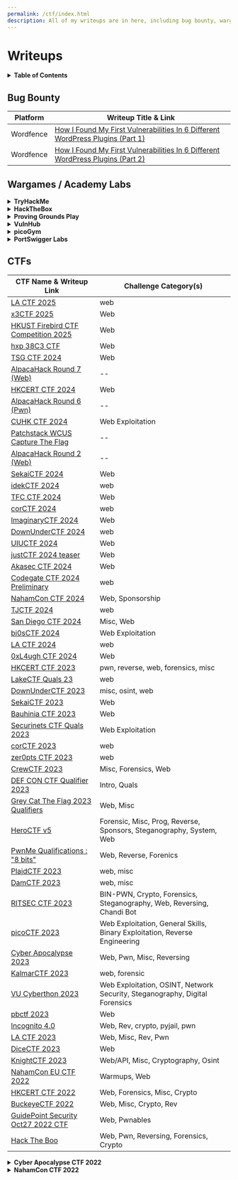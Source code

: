 ```yaml
---
permalink: /ctf/index.html
description: All of my writeups are in here, including bug bounty, wargame, academy lab, and CTF writeups!
---
```


# Writeups

<details id="toc"><summary markdown="span"><strong>Table of Contents</strong></summary>

1. **[Bug Bounty](#bug-bounty)**
2. **[Wargames / Academy Labs](#wargames--academy-labs)**
    1. **[TryHackMe](#tryhackme)**
    2. **[HackTheBox](#hackthebox)**
    3. **[Proving Grounds Play](#proving-grounds-play)**
    4. **[picoGym](#picogym)**
    5. **[PortSwigger Labs](#portswigger-labs)**
        1. **[SQL injection](#portswigger-labs-sql-injection)**
        2. **[Authentication](#portswigger-labs-authentication)**
        3. **[Directory Traversal](#portswigger-labs-directory-traversal)**
        4. **[OS Command Injection](#portswigger-labs-os-command-injection)**
        5. **[Business Logic Vulnerabilities](#portswigger-labs-business-logic-vulnerabilities)**
        6. **[Information Disclosure](#portswigger-labs-information-disclosure)**
        7. **[Access Control](#portswigger-labs-access-control)**
        8. **[File Upload Vulnerabilities](#portswigger-labs-file-upload-vulnerabilities)**
        9. **[Server-Side Request Forgery (SSRF)](#portswigger-labs-server-side-request-forgery-ssrf)**
        10. **[XXE Injection](#portswigger-labs-xxe-injection)**
        11. **[Cross-Site Scripting (XSS)](#portswigger-labs-cross-site-scripting-xss)**
        12. **[Cross-Site Request Forgery (CSRF)](#portswigger-labs-cross-site-request-forgery-csrf)**
        13. **[Cross-Origin Resource Sharing (CORS)](#portswigger-labs-cross-origin-resource-sharing-cors)**
        14. **[Clickjacking](#portswigger-labs-clickjacking)**
        15. **[DOM-Based Vulnerabilities](#portswigger-labs-dom-based-vulnerabilities)**
        16. **[WebSockets](#portswigger-labs-websockets)**
        17. **[Insecure Deserialization](#portswigger-labs-insecure-deserialization)**
        18. **[Server-Side Template Injection](#portswigger-labs-server-side-template-injection)**
        19. **[Web Cache Poisoning](#portswigger-labs-web-cache-poisoning)**
        20. **[HTTP Host Header Attacks](#portswigger-labs-http-host-header-attacks)**
        21. **[HTTP Request Smuggling](#portswigger-labs-http-request-smuggling)**
        22. **[OAuth Authentication](#portswigger-labs-oauth-authentication)**
        23. **[JWT](#portswigger-labs-jwt)**
        24. **[Prototype Pollution](#portswigger-labs-prototype-pollution)**
        25. **[Essential Skills](#portswigger-labs-essential-skills)**
        26. **[Testing GraphQL APIs](#portswigger-labs-testing-graphql-apis)**
        27. **[Race Conditions](#portswigger-labs-race-conditions)**
        28. **[NoSQL Injection](#portswigger-labs-nosql-injection)**
        29. **[Web LLM Attacks](#portswigger-labs-web-llm-attacks)**
        30. **[Web Cache Deception](#portswigger-labs-web-cache-deception)**
3. **[CTFs](#ctfs)**

</details>

## Bug Bounty

| Platform   | Writeup Title & Link |
|------------|--------------|
| Wordfence  | [How I Found My First Vulnerabilities In 6 Different WordPress Plugins (Part 1)](https://siunam321.github.io/ctf/Bug-Bounty/Wordfence/how-i-found-my-first-vulnerabilities-in-6-different-wordpress-plugins-part-1/) |
| Wordfence  | [How I Found My First Vulnerabilities In 6 Different WordPress Plugins (Part 2)](https://siunam321.github.io/ctf/Bug-Bounty/Wordfence/how-i-found-my-first-vulnerabilities-in-6-different-wordpress-plugins-part-2/) |

## Wargames / Academy Labs

<details id="tryhackme"><summary markdown="span"><strong>TryHackMe</strong></summary>

| Room Title & Writeup Link |
|--------------|
| [Lookback](https://siunam321.github.io/ctf/tryhackme/Lookback/) |
| [Capture!](https://siunam321.github.io/ctf/tryhackme/Capture/) |
| [Opacity](https://siunam321.github.io/ctf/tryhackme/Opacity/) |
| [Bugged](https://siunam321.github.io/ctf/tryhackme/Bugged/) |
| [Generic University](https://siunam321.github.io/ctf/tryhackme/Generic-University/) |
| [Uranium CTF](https://siunam321.github.io/ctf/tryhackme/Uranium-CTF/) |
| [MD2PDF](https://siunam321.github.io/ctf/tryhackme/MD2PDF/) |
| [JVM Reverse Engineering](https://siunam321.github.io/ctf/tryhackme/JVM-Reverse-Engineering/) |
| [Eavesdropper](https://siunam321.github.io/ctf/tryhackme/Eavesdropper/) |
| [Different-CTF](https://siunam321.github.io/ctf/tryhackme/Different-CTF/) |
| [MalBuster](https://siunam321.github.io/ctf/tryhackme/MalBuster/) |
| [M4tr1x: Exit Denied](https://siunam321.github.io/ctf/tryhackme/M4tr1x-Exit-Denied/) |
| [GameBuzz](https://siunam321.github.io/ctf/tryhackme/GameBuzz/) |
| [VulnNet: dotjar](https://siunam321.github.io/ctf/tryhackme/VulnNet-dotjar/) |
| [TakeOver](https://siunam321.github.io/ctf/tryhackme/TakeOver/) |
| [Cold VVars](https://siunam321.github.io/ctf/tryhackme/Cold-VVars/) |
| [Hamlet](https://siunam321.github.io/ctf/tryhackme/Hamlet/) |
| [StuxCTF](https://siunam321.github.io/ctf/tryhackme/StuxCTF/) |
| [SigHunt](https://siunam321.github.io/ctf/tryhackme/SigHunt/) |
| [Unbaked Pie](https://siunam321.github.io/ctf/tryhackme/Unbaked-Pie/) |
| [Red Stone One Carat](https://siunam321.github.io/ctf/tryhackme/Red-Stone-One-Carat/) |
| [Metamorphosis](https://siunam321.github.io/ctf/tryhackme/Metamorphosis/) |
| [pyLon](https://siunam321.github.io/ctf/tryhackme/pyLon/) |
| [The Blob Blog](https://siunam321.github.io/ctf/tryhackme/The-Blob-Blog/) |
| [New Hire Old Artifacts](https://siunam321.github.io/ctf/tryhackme/New-Hire-Old-Artifacts/) |
| [WWBuddy](https://siunam321.github.io/ctf/tryhackme/WWBuddy/) |
| [Unstable Twin](https://siunam321.github.io/ctf/tryhackme/Unstable-Twin/) |
| [Super-Spam](https://siunam321.github.io/ctf/tryhackme/Super-Spam/) |
| [broker](https://siunam321.github.io/ctf/tryhackme/broker/) |
| [En-pass](https://siunam321.github.io/ctf/tryhackme/En-pass/) |
| [Undiscovered](https://siunam321.github.io/ctf/tryhackme/Undiscovered/) |
| [SafeZone](https://siunam321.github.io/ctf/tryhackme/SafeZone/) |
| [Bank CTF](https://siunam321.github.io/ctf/tryhackme/Bank-CTF/) |
| [VulnNet: dotpy](https://siunam321.github.io/ctf/tryhackme/VulnNet-dotpy/) |
| [Revenge](https://siunam321.github.io/ctf/tryhackme/Revenge/) |
| [Madeye's Castle](https://siunam321.github.io/ctf/tryhackme/Madeyes-Castle/) |
| [Warzone 2](https://siunam321.github.io/ctf/tryhackme/Warzone2/) |
| [toc2](https://siunam321.github.io/ctf/tryhackme/toc2/) |
| [harder](https://siunam321.github.io/ctf/tryhackme/harder/) |
| [Neighbour](https://siunam321.github.io/ctf/tryhackme/Neighbour/) |
| [PrintNightmare, thrice!](https://siunam321.github.io/ctf/tryhackme/PrintNightmare-thrice/) |
| [PS Eclipse](https://siunam321.github.io/ctf/tryhackme/PS-Eclipse/) |
| [Templates](https://siunam321.github.io/ctf/tryhackme/Templates/) |
| [Epoch](https://siunam321.github.io/ctf/tryhackme/Epoch/) |
| [WarZone1](https://siunam321.github.io/ctf/tryhackme/WarZone1/) |
| [Bookstore](https://siunam321.github.io/ctf/tryhackme/Bookstore/) |
| [Binary Heaven](https://siunam321.github.io/ctf/tryhackme/Binary-Heaven/) |
| [Daily Bugle](https://siunam321.github.io/ctf/tryhackme/Daily-Bugle/) |
| [Surfer](https://siunam321.github.io/ctf/tryhackme/Surfer/) |
| [Gatekeeper](https://siunam321.github.io/ctf/tryhackme/Gatekeeper/) |
| [The Great Escape](https://siunam321.github.io/ctf/tryhackme/The-Great-Escape/) |
| [Attacking ICS Plant #2](https://siunam321.github.io/ctf/tryhackme/Attacking-ICS-Plant-2/) |
| [Ghizer](https://siunam321.github.io/ctf/tryhackme/Ghizer/) |
| [Git and Crumpets](https://siunam321.github.io/ctf/tryhackme/Git-and-Crumpets/) |
| [ContainMe](https://siunam321.github.io/ctf/tryhackme/ContainMe/) |
| [One Piece](https://siunam321.github.io/ctf/tryhackme/One-Piece/) |
| [Corridor](https://siunam321.github.io/ctf/tryhackme/Corridor/) |
| [Takedown](https://siunam321.github.io/ctf/tryhackme/Takedown/) |
| [SQHell](https://siunam321.github.io/ctf/tryhackme/SQHell/) |
| [Lumberjack Turtle](https://siunam321.github.io/ctf/tryhackme/Lumberjack-Turtle/) |
| [That's The Ticket](https://siunam321.github.io/ctf/tryhackme/Thats-The-Ticket/) |
| [The Impossible Challenge](https://siunam321.github.io/ctf/tryhackme/The-Impossible-Challenge/) |
| [Lunizz CTF](https://siunam321.github.io/ctf/tryhackme/Lunizz-CTF/) |
| [Wekor](https://siunam321.github.io/ctf/tryhackme/Wekor/) |
| [The Server From Hell](https://siunam321.github.io/ctf/tryhackme/The-Server-From-Hell/) |
| [NahamStore](https://siunam321.github.io/ctf/tryhackme/NahamStore/) |
| [biteme](https://siunam321.github.io/ctf/tryhackme/biteme/) |
| [Intermediate Nmap](https://siunam321.github.io/ctf/tryhackme/Intermediate-Nmap/) |
| [Musical Stego](https://siunam321.github.io/ctf/tryhackme/Musical-Stego/) |
| [Break It](https://siunam321.github.io/ctf/tryhackme/Break-It/) |
| [NerdHead](https://siunam321.github.io/ctf/tryhackme/NerdHead/) |
| [Dear QA](https://siunam321.github.io/ctf/tryhackme/Dear-QA/) |
| [VulnNet: Endgame](https://siunam321.github.io/ctf/tryhackme/VulnNet-Endgame/) |
| [Sweettooth Inc.](https://siunam321.github.io/ctf/tryhackme/Sweettooth-Inc/) |
| [Mnemonic](https://siunam321.github.io/ctf/tryhackme/Mnemonic/) |
| [Minotaur's Labyrinth](https://siunam321.github.io/ctf/tryhackme/Minotaur's-Labyrinth/) |
| [Recovery](https://siunam321.github.io/ctf/tryhackme/Recovery/) |
| [Develpy](https://siunam321.github.io/ctf/tryhackme/Develpy/) |
| [PalsForLife](https://siunam321.github.io/ctf/tryhackme/PalsForLife/) |
| [Willow](https://siunam321.github.io/ctf/tryhackme/Willow/) |
| [Road](https://siunam321.github.io/ctf/tryhackme/Road/) |
| [The Marketplace](https://siunam321.github.io/ctf/tryhackme/The-Marketplace/) |
| [Internal](https://siunam321.github.io/ctf/tryhackme/Internal/) |
| [Relevant](https://siunam321.github.io/ctf/tryhackme/Relevant/) |
| [CMesS](https://siunam321.github.io/ctf/tryhackme/CMesS/) |
| [Gallery](https://siunam321.github.io/ctf/tryhackme/Gallery/) |
| [Jeff](https://siunam321.github.io/ctf/tryhackme/Jeff/) |
| [Olympus](https://siunam321.github.io/ctf/tryhackme/Olympus/) |
| [VulnNet](https://siunam321.github.io/ctf/tryhackme/VulnNet/) |
| [VulnNet:Roasted](https://siunam321.github.io/ctf/tryhackme/VulnNet:Roasted/) |

</details>

<details id="hackthebox"><summary markdown="span"><strong>HackTheBox</strong></summary>

| Box Title & Writeup Link |
|--------------|
| [Meta](https://siunam321.github.io/ctf/hackthebox/Meta/) |
| [Acute](https://siunam321.github.io/ctf/hackthebox/Acute/) |
| [Bounty](https://siunam321.github.io/ctf/hackthebox/Bounty/) |
| [Talkative](https://siunam321.github.io/ctf/hackthebox/Talkative/) |
| [Timelapse](https://siunam321.github.io/ctf/hackthebox/Timelapse/) |
| [Worker](https://siunam321.github.io/ctf/hackthebox/Worker/) |
| [Bastion](https://siunam321.github.io/ctf/hackthebox/Bastion/) |
| [Beep](https://siunam321.github.io/ctf/hackthebox/Beep/) |
| [Arctic](https://siunam321.github.io/ctf/hackthebox/Arctic/) |
| [Granny](https://siunam321.github.io/ctf/hackthebox/Granny/) |
| [Jarvis](https://siunam321.github.io/ctf/hackthebox/Jarvis/) |
| [Bastard](https://siunam321.github.io/ctf/hackthebox/Bastard/) |
| [Optimum](https://siunam321.github.io/ctf/hackthebox/Optimum/) |
| [Search](https://siunam321.github.io/ctf/hackthebox/Search/) |
| [Pandora](https://siunam321.github.io/ctf/hackthebox/Pandora/) |
| [Backdoor](https://siunam321.github.io/ctf/hackthebox/Backdoor/) |
| [Brainfuck](https://siunam321.github.io/ctf/hackthebox/Brainfuck/) |
| [Shocker](https://siunam321.github.io/ctf/hackthebox/Shocker/) |
| [Access](https://siunam321.github.io/ctf/hackthebox/Access/) |
| [Jeeves](https://siunam321.github.io/ctf/hackthebox/Jeeves/) |
| [SecNotes](https://siunam321.github.io/ctf/hackthebox/SecNotes/) |
| [Chatterbox](https://siunam321.github.io/ctf/hackthebox/Chatterbox/) |
| [Devel](https://siunam321.github.io/ctf/hackthebox/Devel/) |
| [Shoppy](https://siunam321.github.io/ctf/hackthebox/Shoppy/) |
| [Support](https://siunam321.github.io/ctf/hackthebox/Support/) |
| [OpenSource](https://siunam321.github.io/ctf/hackthebox/OpenSource/) |
| [RedPanda](https://siunam321.github.io/ctf/hackthebox/RedPanda/) |

</details>

<details id="proving-grounds-play"><summary markdown="span"><strong>Proving Grounds Play</strong></summary>

| Lab Title & Writeup Link |
|--------------|
| [DC-9](https://siunam321.github.io/ctf/pgplay/DC-9/) |
| [ICMP](https://siunam321.github.io/ctf/pgplay/ICMP/) |
| [My-CMSMS](https://siunam321.github.io/ctf/pgplay/My-CMSMS/) |
| [GlasgowSmile](https://siunam321.github.io/ctf/pgplay/GlasgowSmile/) |
| [Deception](https://siunam321.github.io/ctf/pgplay/Deception/) |
| [Tre](https://siunam321.github.io/ctf/pgplay/Tre/) |
| [Assertion101](https://siunam321.github.io/ctf/pgplay/Assertion101/) |
| [BTRSys2.1](https://siunam321.github.io/ctf/pgplay/BTRSys2.1/) |
| [SunsetMidnight](https://siunam321.github.io/ctf/pgplay/SunsetMidnight/) |
| [SoSimple](https://siunam321.github.io/ctf/pgplay/SoSimple/) |
| [FunBox](https://siunam321.github.io/ctf/pgplay/FunBox/) |
| [Election1](https://siunam321.github.io/ctf/pgplay/Election1/) |
| [NoName](https://siunam321.github.io/ctf/pgplay/NoName/) |
| [BBSCute](https://siunam321.github.io/ctf/pgplay/BBSCute/) |
| [Ha-natraj](https://siunam321.github.io/ctf/pgplay/Ha-natraj/) |
| [HAWordy](https://siunam321.github.io/ctf/pgplay/HAWordy/) |
| [Loly](https://siunam321.github.io/ctf/pgplay/Loly/) |
| [Pwned1](https://siunam321.github.io/ctf/pgplay/Pwned1/) |
| [Vegeta1](https://siunam321.github.io/ctf/pgplay/Vegeta1/) |

</details>

<details id="vulnhub"><summary markdown="span"><strong>VulnHub</strong></summary>

| Machine Title & Writeup Link |
|--------------|
| [digitalworld.local: VENGEANCE](https://siunam321.github.io/ctf/vulnhub/digitalworld.local:VENGEANCE/) |
| [Healthcare: 1](https://siunam321.github.io/ctf/vulnhub/Healthcare:1/) |
| [DevGuru: 1](https://siunam321.github.io/ctf/vulnhub/DevGuru:1/) |
| [Hacker kid: 1.0.1](https://siunam321.github.io/ctf/vulnhub/Hacker-kid:1.0.1/) |
| [digitalworld.local: FALL](https://siunam321.github.io/ctf/vulnhub/digitalworld.local:FALL/) |
| [Pentester Lab: Axis2 Web service and Tomcat Manager](https://siunam321.github.io/ctf/vulnhub/Pentester-Lab:Axis2-Web-service-and-Tomcat-Manager/) |

</details>

<details id="picogym"><summary markdown="span"><strong>picoGym</strong></summary>

| Challenge Category | Challenge Title & Writeup Link |
|----------|--------------|
| Web Exploitation | [logon](https://siunam321.github.io/ctf/picoGym/Web-Exploitation/logon/) |
| | [where are the robots](https://siunam321.github.io/ctf/picoGym/Web-Exploitation/where-are-the-robots/) |
| | [Scavenger Hunt](https://siunam321.github.io/ctf/picoGym/Web-Exploitation/Scavenger-Hunt/) |
| | [Insp3ct0r](https://siunam321.github.io/ctf/picoGym/Web-Exploitation/Insp3ct0r/) |
| | [Cookies](https://siunam321.github.io/ctf/picoGym/Web-Exploitation/Cookies/) |
| | [GET aHEAD](https://siunam321.github.io/ctf/picoGym/Web-Exploitation/GET-aHEAD/) |

</details>

<details id="portswigger-labs"><summary markdown="span"><strong>PortSwigger Labs</strong></summary>

<section id="portswigger-lab-table">

| Lab Topic | Lab Title & Writeup Link |
|----------|--------------|
| SQL injection | [SQL injection vulnerability in WHERE clause allowing retrieval of hidden data](https://siunam321.github.io/ctf/portswigger-labs/SQL-Injection/sqli-1/) |
| | [SQL injection vulnerability allowing login bypass](https://siunam321.github.io/ctf/portswigger-labs/SQL-Injection/sqli-2/) |
| | [SQL injection UNION attack, determining the number of columns returned by the query](https://siunam321.github.io/ctf/portswigger-labs/SQL-Injection/sqli-3/) |
| | [SQL injection UNION attack, finding a column containing text](https://siunam321.github.io/ctf/portswigger-labs/SQL-Injection/sqli-4/) |
| | [SQL injection UNION attack, retrieving data from other tables](https://siunam321.github.io/ctf/portswigger-labs/SQL-Injection/sqli-5/) |
| | [SQL injection UNION attack, retrieving multiple values in a single column](https://siunam321.github.io/ctf/portswigger-labs/SQL-Injection/sqli-6/) |
| | [SQL injection attack, querying the database type and version on Oracle](https://siunam321.github.io/ctf/portswigger-labs/SQL-Injection/sqli-7/) |
| | [SQL injection attack, querying the database type and version on MySQL and Microsoft](https://siunam321.github.io/ctf/portswigger-labs/SQL-Injection/sqli-8/) |
| | [SQL injection attack, listing the database contents on non-Oracle databases](https://siunam321.github.io/ctf/portswigger-labs/SQL-Injection/sqli-9/) |
| | [SQL injection attack, listing the database contents on Oracle](https://siunam321.github.io/ctf/portswigger-labs/SQL-Injection/sqli-10/) |
| | [Blind SQL injection with conditional responses](https://siunam321.github.io/ctf/portswigger-labs/SQL-Injection/sqli-11/) |
| | [Blind SQL injection with conditional errors](https://siunam321.github.io/ctf/portswigger-labs/SQL-Injection/sqli-12/) |
| | [Visible error-based SQL injection](https://siunam321.github.io/ctf/portswigger-labs/SQL-Injection/sqli-13/) |
| | [Blind SQL injection with time delays](https://siunam321.github.io/ctf/portswigger-labs/SQL-Injection/sqli-14/) |
| | [Blind SQL injection with time delays and information retrieval](https://siunam321.github.io/ctf/portswigger-labs/SQL-Injection/sqli-15/) |
| | [Blind SQL injection with out-of-band interaction](https://siunam321.github.io/ctf/portswigger-labs/SQL-Injection/sqli-16/) |
| | [Blind SQL injection with out-of-band data exfiltration](https://siunam321.github.io/ctf/portswigger-labs/SQL-Injection/sqli-17/) |
| | [SQL injection with filter bypass via XML encoding](https://siunam321.github.io/ctf/portswigger-labs/SQL-Injection/sqli-18/) |
| Authentication | [Username enumeration via different responses](https://siunam321.github.io/ctf/portswigger-labs/Authentication/auth-1/) |
| | [2FA simple bypass](https://siunam321.github.io/ctf/portswigger-labs/Authentication/auth-2/) |
| | [Password reset broken logic](https://siunam321.github.io/ctf/portswigger-labs/Authentication/auth-3/) |
| | [Username enumeration via subtly different responses](https://siunam321.github.io/ctf/portswigger-labs/Authentication/auth-4/) |
| | [Username enumeration via response timing](https://siunam321.github.io/ctf/portswigger-labs/Authentication/auth-5/) |
| | [Broken brute-force protection, IP block](https://siunam321.github.io/ctf/portswigger-labs/Authentication/auth-6/) |
| | [Username enumeration via account lock](https://siunam321.github.io/ctf/portswigger-labs/Authentication/auth-7/) |
| | [2FA broken logic](https://siunam321.github.io/ctf/portswigger-labs/Authentication/auth-8/) |
| | [Brute-forcing a stay-logged-in cookie](https://siunam321.github.io/ctf/portswigger-labs/Authentication/auth-9/) |
| | [Offline password cracking](https://siunam321.github.io/ctf/portswigger-labs/Authentication/auth-10/) |
| | [Password reset poisoning via middleware](https://siunam321.github.io/ctf/portswigger-labs/Authentication/auth-11/) |
| | [Password brute-force via password change](https://siunam321.github.io/ctf/portswigger-labs/Authentication/auth-12/) |
| | [Broken brute-force protection, multiple credentials per request](https://siunam321.github.io/ctf/portswigger-labs/Authentication/auth-13/) |
| | [2FA bypass using a brute-force attack](https://siunam321.github.io/ctf/portswigger-labs/Authentication/auth-14/) |
| Directory Traversal | [File path traversal, simple case](https://siunam321.github.io/ctf/portswigger-labs/Directory-Traversal/dt-1/) |
| | [File path traversal, traversal sequences blocked with absolute path bypass](https://siunam321.github.io/ctf/portswigger-labs/Directory-Traversal/dt-2/) |
| | [File path traversal, traversal sequences stripped non-recursively](https://siunam321.github.io/ctf/portswigger-labs/Directory-Traversal/dt-3/) |
| | [File path traversal, traversal sequences stripped with superfluous URL-decode](https://siunam321.github.io/ctf/portswigger-labs/Directory-Traversal/dt-4/) |
| | [File path traversal, validation of start of path](https://siunam321.github.io/ctf/portswigger-labs/Directory-Traversal/dt-5/) |
| | [File path traversal, validation of file extension with null byte bypass](https://siunam321.github.io/ctf/portswigger-labs/Directory-Traversal/dt-6/) |
| OS Command Injection | [OS command injection, simple case](https://siunam321.github.io/ctf/portswigger-labs/OS-Command-Injection/osci-1/) |
| | [Blind OS command injection with time delays](https://siunam321.github.io/ctf/portswigger-labs/OS-Command-Injection/osci-2/) |
| | [Blind OS command injection with output redirection](https://siunam321.github.io/ctf/portswigger-labs/OS-Command-Injection/osci-3/) |
| | [Blind OS command injection with out-of-band interaction](https://siunam321.github.io/ctf/portswigger-labs/OS-Command-Injection/osci-4/) |
| | [Blind OS command injection with out-of-band data exfiltration](https://siunam321.github.io/ctf/portswigger-labs/OS-Command-Injection/osci-5/) |
| Business Logic Vulnerabilities | [Excessive trust in client-side controls](https://siunam321.github.io/ctf/portswigger-labs/Business-Logic-Vulnerabilities/blv-1/) |
| | [High-level logic vulnerability](https://siunam321.github.io/ctf/portswigger-labs/Business-Logic-Vulnerabilities/blv-2/) |
| | [Inconsistent security controls](https://siunam321.github.io/ctf/portswigger-labs/Business-Logic-Vulnerabilities/blv-3/) |
| | [Flawed enforcement of business rules](https://siunam321.github.io/ctf/portswigger-labs/Business-Logic-Vulnerabilities/blv-4/) |
| | [Low-level logic flaw](https://siunam321.github.io/ctf/portswigger-labs/Business-Logic-Vulnerabilities/blv-5/) |
| | [Inconsistent handling of exceptional input](https://siunam321.github.io/ctf/portswigger-labs/Business-Logic-Vulnerabilities/blv-6/) |
| | [Weak isolation on dual-use endpoint](https://siunam321.github.io/ctf/portswigger-labs/Business-Logic-Vulnerabilities/blv-7/) |
| | [Insufficient workflow validation](https://siunam321.github.io/ctf/portswigger-labs/Business-Logic-Vulnerabilities/blv-8/) |
| | [Authentication bypass via flawed state machine](https://siunam321.github.io/ctf/portswigger-labs/Business-Logic-Vulnerabilities/blv-9/) |
| | [Infinite money logic flaw](https://siunam321.github.io/ctf/portswigger-labs/Business-Logic-Vulnerabilities/blv-10/) |
| | [Authentication bypass via encryption oracle](https://siunam321.github.io/ctf/portswigger-labs/Business-Logic-Vulnerabilities/blv-11/) |
| | [Bypassing access controls using email address parsing discrepancies](https://siunam321.github.io/ctf/portswigger-labs/Business-Logic-Vulnerabilities/blv-12/) |
| Information Disclosure | [Information disclosure in error messages](https://siunam321.github.io/ctf/portswigger-labs/Information-Disclosure/id-1/) |
| | [Information disclosure on debug page](https://siunam321.github.io/ctf/portswigger-labs/Information-Disclosure/id-2/) |
| | [Source code disclosure via backup files](https://siunam321.github.io/ctf/portswigger-labs/Information-Disclosure/id-3/) |
| | [Authentication bypass via information disclosure](https://siunam321.github.io/ctf/portswigger-labs/Information-Disclosure/id-4/) |
| | [Information disclosure in version control history](https://siunam321.github.io/ctf/portswigger-labs/Information-Disclosure/id-5/) |
| Access Control | [Unprotected admin functionality](https://siunam321.github.io/ctf/portswigger-labs/Access-Control/ac-1/) |
| | [Unprotected admin functionality with unpredictable URL](https://siunam321.github.io/ctf/portswigger-labs/Access-Control/ac-2/) |
| | [User role controlled by request parameter](https://siunam321.github.io/ctf/portswigger-labs/Access-Control/ac-3/) |
| | [User role can be modified in user profile](https://siunam321.github.io/ctf/portswigger-labs/Access-Control/ac-4/) |
| | [User ID controlled by request parameter](https://siunam321.github.io/ctf/portswigger-labs/Access-Control/ac-5/) |
| | [User ID controlled by request parameter, with unpredictable user IDs](https://siunam321.github.io/ctf/portswigger-labs/Access-Control/ac-6/) |
| | [User ID controlled by request parameter with data leakage in redirect](https://siunam321.github.io/ctf/portswigger-labs/Access-Control/ac-7/) |
| | [User ID controlled by request parameter with password disclosure](https://siunam321.github.io/ctf/portswigger-labs/Access-Control/ac-8/) |
| | [Insecure direct object references](https://siunam321.github.io/ctf/portswigger-labs/Access-Control/ac-9/) |
| | [URL-based access control can be circumvented](https://siunam321.github.io/ctf/portswigger-labs/Access-Control/ac-10/) |
| | [Method-based access control can be circumvented](https://siunam321.github.io/ctf/portswigger-labs/Access-Control/ac-11/) |
| | [Multi-step process with no access control on one step](https://siunam321.github.io/ctf/portswigger-labs/Access-Control/ac-12/) |
| | [Referer-based access control](https://siunam321.github.io/ctf/portswigger-labs/Access-Control/ac-13/) |
| File Upload Vulnerabilities | [Remote code execution via web shell upload](https://siunam321.github.io/ctf/portswigger-labs/File-Upload-Vulnerabilities/fuv-1/) |
| | [Web shell upload via Content-Type restriction bypass](https://siunam321.github.io/ctf/portswigger-labs/File-Upload-Vulnerabilities/fuv-2/) |
| | [Web shell upload via path traversal](https://siunam321.github.io/ctf/portswigger-labs/File-Upload-Vulnerabilities/fuv-3/) |
| | [Web shell upload via extension blacklist bypass](https://siunam321.github.io/ctf/portswigger-labs/File-Upload-Vulnerabilities/fuv-4/) |
| | [Web shell upload via obfuscated file extension](https://siunam321.github.io/ctf/portswigger-labs/File-Upload-Vulnerabilities/fuv-5/) |
| | [Remote code execution via polyglot web shell upload](https://siunam321.github.io/ctf/portswigger-labs/File-Upload-Vulnerabilities/fuv-6/) |
| | [Web shell upload via race condition](https://siunam321.github.io/ctf/portswigger-labs/File-Upload-Vulnerabilities/fuv-7/) |
| Server-Side Request Forgery (SSRF) | [Basic SSRF against the local server](https://siunam321.github.io/ctf/portswigger-labs/Server-Side-Request-Forgery/ssrf-1/) |
| | [Basic SSRF against another back-end system](https://siunam321.github.io/ctf/portswigger-labs/Server-Side-Request-Forgery/ssrf-2/) |
| | [SSRF with blacklist-based input filter](https://siunam321.github.io/ctf/portswigger-labs/Server-Side-Request-Forgery/ssrf-3/) |
| | [SSRF with filter bypass via open redirection vulnerability](https://siunam321.github.io/ctf/portswigger-labs/Server-Side-Request-Forgery/ssrf-4/) |
| | [Blind SSRF with out-of-band detection](https://siunam321.github.io/ctf/portswigger-labs/Server-Side-Request-Forgery/ssrf-5/) |
| | [SSRF with whitelist-based input filter](https://siunam321.github.io/ctf/portswigger-labs/Server-Side-Request-Forgery/ssrf-6/) |
| | [Blind SSRF with Shellshock exploitation](https://siunam321.github.io/ctf/portswigger-labs/Server-Side-Request-Forgery/ssrf-7/) |
| XXE Injection | [Exploiting XXE using external entities to retrieve files](https://siunam321.github.io/ctf/portswigger-labs/XXE-Injection/xxe-1/) |
| | [Exploiting XXE to perform SSRF attacks](https://siunam321.github.io/ctf/portswigger-labs/XXE-Injection/xxe-2/) |
| | [Blind XXE with out-of-band interaction](https://siunam321.github.io/ctf/portswigger-labs/XXE-Injection/xxe-3/) |
| | [Blind XXE with out-of-band interaction via XML parameter entities](https://siunam321.github.io/ctf/portswigger-labs/XXE-Injection/xxe-4/) |
| | [Exploiting blind XXE to exfiltrate data using a malicious external DTD](https://siunam321.github.io/ctf/portswigger-labs/XXE-Injection/xxe-5/) |
| | [Exploiting blind XXE to retrieve data via error messages](https://siunam321.github.io/ctf/portswigger-labs/XXE-Injection/xxe-6/) |
| | [Exploiting XInclude to retrieve files](https://siunam321.github.io/ctf/portswigger-labs/XXE-Injection/xxe-7/) |
| | [Exploiting XXE via image file upload](https://siunam321.github.io/ctf/portswigger-labs/XXE-Injection/xxe-8/) |
| | [Exploiting XXE to retrieve data by repurposing a local DTD](https://siunam321.github.io/ctf/portswigger-labs/XXE-Injection/xxe-9/) |
| Cross-Site Scripting (XSS) | [Reflected XSS into HTML context with nothing encoded](https://siunam321.github.io/ctf/portswigger-labs/Cross-Site-Scripting/xss-1/) |
| | [Stored XSS into HTML context with nothing encoded](https://siunam321.github.io/ctf/portswigger-labs/Cross-Site-Scripting/xss-2/) |
| | [DOM XSS in `document.write` sink using source `location.search`](https://siunam321.github.io/ctf/portswigger-labs/Cross-Site-Scripting/xss-3/) |
| | [DOM XSS in `innerHTML` sink using source `location.search`](https://siunam321.github.io/ctf/portswigger-labs/Cross-Site-Scripting/xss-4/) |
| | [DOM XSS in jQuery anchor `href` attribute sink using `location.search` source](https://siunam321.github.io/ctf/portswigger-labs/Cross-Site-Scripting/xss-5/) |
| | [DOM XSS in jQuery selector sink using a hashchange event](https://siunam321.github.io/ctf/portswigger-labs/Cross-Site-Scripting/xss-6/) |
| | [Reflected XSS into attribute with angle brackets HTML-encoded](https://siunam321.github.io/ctf/portswigger-labs/Cross-Site-Scripting/xss-7/) |
| | [Stored XSS into anchor `href` attribute with double quotes HTML-encoded](https://siunam321.github.io/ctf/portswigger-labs/Cross-Site-Scripting/xss-8/) |
| | [Reflected XSS into a JavaScript string with angle brackets HTML encoded](https://siunam321.github.io/ctf/portswigger-labs/Cross-Site-Scripting/xss-9/) |
| | [DOM XSS in `document.write` sink using source `location.search` inside a select element](https://siunam321.github.io/ctf/portswigger-labs/Cross-Site-Scripting/xss-10/) |
| | [DOM XSS in AngularJS expression with angle brackets and double quotes HTML-encoded](https://siunam321.github.io/ctf/portswigger-labs/Cross-Site-Scripting/xss-11/) |
| | [Reflected DOM XSS](https://siunam321.github.io/ctf/portswigger-labs/Cross-Site-Scripting/xss-12/) |
| | [Stored DOM XSS](https://siunam321.github.io/ctf/portswigger-labs/Cross-Site-Scripting/xss-13/) |
| | [Exploiting cross-site scripting to steal cookies](https://siunam321.github.io/ctf/portswigger-labs/Cross-Site-Scripting/xss-14/) |
| | [Exploiting cross-site scripting to capture passwords](https://siunam321.github.io/ctf/portswigger-labs/Cross-Site-Scripting/xss-15/) |
| | [Exploiting XSS to perform CSRF](https://siunam321.github.io/ctf/portswigger-labs/Cross-Site-Scripting/xss-16/) |
| | [Reflected XSS into HTML context with most tags and attributes blocked](https://siunam321.github.io/ctf/portswigger-labs/Cross-Site-Scripting/xss-17/) |
| | [Reflected XSS into HTML context with all tags blocked except custom ones](https://siunam321.github.io/ctf/portswigger-labs/Cross-Site-Scripting/xss-18/) |
| | [Reflected XSS with some SVG markup allowed](https://siunam321.github.io/ctf/portswigger-labs/Cross-Site-Scripting/xss-19/) |
| | [Reflected XSS in canonical link tag](https://siunam321.github.io/ctf/portswigger-labs/Cross-Site-Scripting/xss-20/) |
| | [Reflected XSS into a JavaScript string with single quote and backslash escaped](https://siunam321.github.io/ctf/portswigger-labs/Cross-Site-Scripting/xss-21/) |
| | [Reflected XSS into a JavaScript string with angle brackets and double quotes HTML-encoded and single quotes escaped](https://siunam321.github.io/ctf/portswigger-labs/Cross-Site-Scripting/xss-22/) |
| | [Stored XSS into `onclick` event with angle brackets and double quotes HTML-encoded and single quotes and backslash escaped](https://siunam321.github.io/ctf/portswigger-labs/Cross-Site-Scripting/xss-23/) |
| | [Reflected XSS into a template literal with angle brackets, single, double quotes, backslash and backticks Unicode-escaped](https://siunam321.github.io/ctf/portswigger-labs/Cross-Site-Scripting/xss-24/) |
| | [Reflected XSS with event handlers and `href` attributes blocked](https://siunam321.github.io/ctf/portswigger-labs/Cross-Site-Scripting/xss-25/) |
| | [Reflected XSS in a JavaScript URL with some characters blocked](https://siunam321.github.io/ctf/portswigger-labs/Cross-Site-Scripting/xss-26/) |
| | [Reflected XSS with AngularJS sandbox escape without strings](https://siunam321.github.io/ctf/portswigger-labs/Cross-Site-Scripting/xss-27/) |
| | [Reflected XSS with AngularJS sandbox escape and CSP](https://siunam321.github.io/ctf/portswigger-labs/Cross-Site-Scripting/xss-28/) |
| | [Reflected XSS protected by very strict CSP, with dangling markup attack](https://siunam321.github.io/ctf/portswigger-labs/Cross-Site-Scripting/xss-29/) |
| | [Reflected XSS protected by CSP, with CSP bypass](https://siunam321.github.io/ctf/portswigger-labs/Cross-Site-Scripting/xss-30/) |
| Cross-Site Request Forgery (CSRF) | [CSRF vulnerability with no defenses](https://siunam321.github.io/ctf/portswigger-labs/CSRF/csrf-1/) |
| | [CSRF where token validation depends on request method](https://siunam321.github.io/ctf/portswigger-labs/CSRF/csrf-2/) |
| | [CSRF where token validation depends on token being present](https://siunam321.github.io/ctf/portswigger-labs/CSRF/csrf-3/) |
| | [CSRF where token is not tied to user session](https://siunam321.github.io/ctf/portswigger-labs/CSRF/csrf-4/) |
| | [CSRF where token is tied to non-session cookie](https://siunam321.github.io/ctf/portswigger-labs/CSRF/csrf-5/) |
| | [CSRF where token is duplicated in cookie](https://siunam321.github.io/ctf/portswigger-labs/CSRF/csrf-6/) |
| | [SameSite Lax bypass via method override](https://siunam321.github.io/ctf/portswigger-labs/CSRF/csrf-7/) |
| | [SameSite Strict bypass via client-side redirect](https://siunam321.github.io/ctf/portswigger-labs/CSRF/csrf-8/) |
| | [SameSite Strict bypass via sibling domain](https://siunam321.github.io/ctf/portswigger-labs/CSRF/csrf-9/) |
| | [SameSite Lax bypass via cookie refresh](https://siunam321.github.io/ctf/portswigger-labs/CSRF/csrf-10/) |
| | [CSRF where Referer validation depends on header being present](https://siunam321.github.io/ctf/portswigger-labs/CSRF/csrf-11/) |
| | [CSRF with broken Referer validation](https://siunam321.github.io/ctf/portswigger-labs/CSRF/csrf-12/) |
| Cross-Origin Resource Sharing (CORS) | [CORS vulnerability with basic origin reflection](https://siunam321.github.io/ctf/portswigger-labs/Cross-Origin-Resource-Sharing/cors-1/) |
| | [CORS vulnerability with trusted null origin](https://siunam321.github.io/ctf/portswigger-labs/Cross-Origin-Resource-Sharing/cors-2/) |
| | [CORS vulnerability with trusted insecure protocols](https://siunam321.github.io/ctf/portswigger-labs/Cross-Origin-Resource-Sharing/cors-3/) |
| | [CORS vulnerability with internal network pivot attack](https://siunam321.github.io/ctf/portswigger-labs/Cross-Origin-Resource-Sharing/cors-4/) |
| Clickjacking | [Basic clickjacking with CSRF token protection](https://siunam321.github.io/ctf/portswigger-labs/Clickjacking/clickjacking-1/) |
| | [Clickjacking with form input data prefilled from a URL parameter](https://siunam321.github.io/ctf/portswigger-labs/Clickjacking/clickjacking-2/) |
| | [Clickjacking with a frame buster script](https://siunam321.github.io/ctf/portswigger-labs/Clickjacking/clickjacking-3/) |
| | [Exploiting clickjacking vulnerability to trigger DOM-based XSS](https://siunam321.github.io/ctf/portswigger-labs/Clickjacking/clickjacking-4/) |
| | [Multistep clickjacking](https://siunam321.github.io/ctf/portswigger-labs/Clickjacking/clickjacking-5/) |
| DOM-Based Vulnerabilities | [DOM XSS using web messages](https://siunam321.github.io/ctf/portswigger-labs/DOM-Based-Vulnerabilities/dom-1/) |
| | [DOM XSS using web messages and a JavaScript URL](https://siunam321.github.io/ctf/portswigger-labs/DOM-Based-Vulnerabilities/dom-2/) |
| | [DOM XSS using web messages and `JSON.parse`](https://siunam321.github.io/ctf/portswigger-labs/DOM-Based-Vulnerabilities/dom-3/) |
| | [DOM-based open redirection](https://siunam321.github.io/ctf/portswigger-labs/DOM-Based-Vulnerabilities/dom-4/) |
| | [DOM-based cookie manipulation](https://siunam321.github.io/ctf/portswigger-labs/DOM-Based-Vulnerabilities/dom-5/) |
| | [Exploiting DOM clobbering to enable XSS](https://siunam321.github.io/ctf/portswigger-labs/DOM-Based-Vulnerabilities/dom-6/) |
| | [Clobbering DOM attributes to bypass HTML filters](https://siunam321.github.io/ctf/portswigger-labs/DOM-Based-Vulnerabilities/dom-7/) |
| WebSockets | [Manipulating WebSocket messages to exploit vulnerabilities](https://siunam321.github.io/ctf/portswigger-labs/WebSockets/ws-1/) |
| | [Manipulating the WebSocket handshake to exploit vulnerabilities](https://siunam321.github.io/ctf/portswigger-labs/WebSockets/ws-2/) |
| | [Cross-site WebSocket hijacking](https://siunam321.github.io/ctf/portswigger-labs/WebSockets/ws-3/) |
| Insecure Deserialization | [Modifying serialized objects](https://siunam321.github.io/ctf/portswigger-labs/Insecure-Deserialization/deserial-1/) |
| | [Modifying serialized data types](https://siunam321.github.io/ctf/portswigger-labs/Insecure-Deserialization/deserial-2/) |
| | [Using application functionality to exploit insecure deserialization](https://siunam321.github.io/ctf/portswigger-labs/Insecure-Deserialization/deserial-3/) |
| | [Arbitrary object injection in PHP](https://siunam321.github.io/ctf/portswigger-labs/Insecure-Deserialization/deserial-4/) |
| | [Exploiting Java deserialization with Apache Commons](https://siunam321.github.io/ctf/portswigger-labs/Insecure-Deserialization/deserial-5/) |
| | [Exploiting PHP deserialization with a pre-built gadget chain](https://siunam321.github.io/ctf/portswigger-labs/Insecure-Deserialization/deserial-6/) |
| | [Exploiting Ruby deserialization using a documented gadget chain](https://siunam321.github.io/ctf/portswigger-labs/Insecure-Deserialization/deserial-7/) |
| | [Developing a custom gadget chain for Java deserialization](https://siunam321.github.io/ctf/portswigger-labs/Insecure-Deserialization/deserial-8/) |
| | [Developing a custom gadget chain for PHP deserialization](https://siunam321.github.io/ctf/portswigger-labs/Insecure-Deserialization/deserial-9/) |
| | [Using PHAR deserialization to deploy a custom gadget chain](https://siunam321.github.io/ctf/portswigger-labs/Insecure-Deserialization/deserial-10/) |
| Server-Side Template Injection | [Basic server-side template injection](https://siunam321.github.io/ctf/portswigger-labs/Server-Side-Template-Injection/ssti-1/) |
| | [Basic server-side template injection (code context)](https://siunam321.github.io/ctf/portswigger-labs/Server-Side-Template-Injection/ssti-2/) |
| | [Server-side template injection using documentation](https://siunam321.github.io/ctf/portswigger-labs/Server-Side-Template-Injection/ssti-3/) |
| | [Server-side template injection in an unknown language with a documented exploit](https://siunam321.github.io/ctf/portswigger-labs/Server-Side-Template-Injection/ssti-4/) |
| | [Server-side template injection with information disclosure via user-supplied objects](https://siunam321.github.io/ctf/portswigger-labs/Server-Side-Template-Injection/ssti-5/) |
| | [Server-side template injection in a sandboxed environment](https://siunam321.github.io/ctf/portswigger-labs/Server-Side-Template-Injection/ssti-6/) |
| | [Server-side template injection with a custom exploit](https://siunam321.github.io/ctf/portswigger-labs/Server-Side-Template-Injection/ssti-7/) |
| Web Cache Poisoning | [Web cache poisoning with an unkeyed header](https://siunam321.github.io/ctf/portswigger-labs/Web-Cache-Poisoning/cache-1/) |
| | [Web cache poisoning with an unkeyed cookie](https://siunam321.github.io/ctf/portswigger-labs/Web-Cache-Poisoning/cache-2/) |
| | [Web cache poisoning with multiple headers](https://siunam321.github.io/ctf/portswigger-labs/Web-Cache-Poisoning/cache-3/) |
| | [Targeted web cache poisoning using an unknown header](https://siunam321.github.io/ctf/portswigger-labs/Web-Cache-Poisoning/cache-4/) |
| | [Web cache poisoning via an unkeyed query string](https://siunam321.github.io/ctf/portswigger-labs/Web-Cache-Poisoning/cache-5/) |
| | [Web cache poisoning via an unkeyed query parameter](https://siunam321.github.io/ctf/portswigger-labs/Web-Cache-Poisoning/cache-6/) |
| | [Parameter cloaking](https://siunam321.github.io/ctf/portswigger-labs/Web-Cache-Poisoning/cache-7/) |
| | [Web cache poisoning via a fat GET request](https://siunam321.github.io/ctf/portswigger-labs/Web-Cache-Poisoning/cache-8/) |
| | [URL normalization](https://siunam321.github.io/ctf/portswigger-labs/Web-Cache-Poisoning/cache-9/) |
| | [Web cache poisoning to exploit a DOM vulnerability via a cache with strict cacheability criteria](https://siunam321.github.io/ctf/portswigger-labs/Web-Cache-Poisoning/cache-10/) |
| | [Combining web cache poisoning vulnerabilities](https://siunam321.github.io/ctf/portswigger-labs/Web-Cache-Poisoning/cache-11/) |
| | [Cache key injection](https://siunam321.github.io/ctf/portswigger-labs/Web-Cache-Poisoning/cache-12/) |
| | [Internal cache poisoning](https://siunam321.github.io/ctf/portswigger-labs/Web-Cache-Poisoning/cache-13/) |
| HTTP Host Header Attacks | [Basic password reset poisoning](https://siunam321.github.io/ctf/portswigger-labs/HTTP-Host-Header-Attacks/http-host-header-1/) |
| | [Host header authentication bypass](https://siunam321.github.io/ctf/portswigger-labs/HTTP-Host-Header-Attacks/http-host-header-2/) |
| | [Web cache poisoning via ambiguous requests](https://siunam321.github.io/ctf/portswigger-labs/HTTP-Host-Header-Attacks/http-host-header-3/) |
| | [Routing-based SSRF](https://siunam321.github.io/ctf/portswigger-labs/HTTP-Host-Header-Attacks/http-host-header-4/) |
| | [SSRF via flawed request parsing](https://siunam321.github.io/ctf/portswigger-labs/HTTP-Host-Header-Attacks/http-host-header-5/) |
| | [Host validation bypass via connection state attack](https://siunam321.github.io/ctf/portswigger-labs/HTTP-Host-Header-Attacks/http-host-header-6/) |
| | [Password reset poisoning via dangling markup](https://siunam321.github.io/ctf/portswigger-labs/HTTP-Host-Header-Attacks/http-host-header-7/) |
| HTTP Request Smuggling | [HTTP request smuggling, basic CL.TE vulnerability](https://siunam321.github.io/ctf/portswigger-labs/HTTP-Request-Smuggling/smuggling-1/) |
| | [HTTP request smuggling, basic TE.CL vulnerability](https://siunam321.github.io/ctf/portswigger-labs/HTTP-Request-Smuggling/smuggling-2/) |
| | [HTTP request smuggling, obfuscating the TE header](https://siunam321.github.io/ctf/portswigger-labs/HTTP-Request-Smuggling/smuggling-3/) |
| | [HTTP request smuggling, confirming a CL.TE vulnerability via differential responses](https://siunam321.github.io/ctf/portswigger-labs/HTTP-Request-Smuggling/smuggling-4/) |
| | [HTTP request smuggling, confirming a TE.CL vulnerability via differential responses](https://siunam321.github.io/ctf/portswigger-labs/HTTP-Request-Smuggling/smuggling-5/) |
| | [Exploiting HTTP request smuggling to bypass front-end security controls, CL.TE vulnerability](https://siunam321.github.io/ctf/portswigger-labs/HTTP-Request-Smuggling/smuggling-6/) |
| | [Exploiting HTTP request smuggling to bypass front-end security controls, TE.CL vulnerability](https://siunam321.github.io/ctf/portswigger-labs/HTTP-Request-Smuggling/smuggling-7/) |
| | [Exploiting HTTP request smuggling to reveal front-end request rewriting](https://siunam321.github.io/ctf/portswigger-labs/HTTP-Request-Smuggling/smuggling-8/) |
| | [Exploiting HTTP request smuggling to capture other users' requests](https://siunam321.github.io/ctf/portswigger-labs/HTTP-Request-Smuggling/smuggling-9/) |
| | [Exploiting HTTP request smuggling to deliver reflected XSS](https://siunam321.github.io/ctf/portswigger-labs/HTTP-Request-Smuggling/smuggling-10/) |
| | [Response queue poisoning via H2.TE request smuggling](https://siunam321.github.io/ctf/portswigger-labs/HTTP-Request-Smuggling/smuggling-11/) |
| | [H2.CL request smuggling](https://siunam321.github.io/ctf/portswigger-labs/HTTP-Request-Smuggling/smuggling-12/) |
| | [HTTP/2 request smuggling via CRLF injection](https://siunam321.github.io/ctf/portswigger-labs/HTTP-Request-Smuggling/smuggling-13/) |
| | [HTTP/2 request splitting via CRLF injection](https://siunam321.github.io/ctf/portswigger-labs/HTTP-Request-Smuggling/smuggling-14/) |
| | [CL.0 request smuggling](https://siunam321.github.io/ctf/portswigger-labs/HTTP-Request-Smuggling/smuggling-15/) |
| | [Exploiting HTTP request smuggling to perform web cache poisoning](https://siunam321.github.io/ctf/portswigger-labs/HTTP-Request-Smuggling/smuggling-16/) |
| | [Exploiting HTTP request smuggling to perform web cache deception](https://siunam321.github.io/ctf/portswigger-labs/HTTP-Request-Smuggling/smuggling-17/) |
| | [Bypassing access controls via HTTP/2 request tunnelling](https://siunam321.github.io/ctf/portswigger-labs/HTTP-Request-Smuggling/smuggling-18/) |
| | [Web cache poisoning via HTTP/2 request tunnelling](https://siunam321.github.io/ctf/portswigger-labs/HTTP-Request-Smuggling/smuggling-19/) |
| | [Client-side desync](https://siunam321.github.io/ctf/portswigger-labs/HTTP-Request-Smuggling/smuggling-20/) |
| | [Browser cache poisoning via client-side desync](https://siunam321.github.io/ctf/portswigger-labs/HTTP-Request-Smuggling/smuggling-21/) |
| | [Server-side pause-based request smuggling](https://siunam321.github.io/ctf/portswigger-labs/HTTP-Request-Smuggling/smuggling-22/) |
| OAuth Authentication | [Authentication bypass via OAuth implicit flow](https://siunam321.github.io/ctf/portswigger-labs/OAuth-Authentication/oauth-1/) |
| | [Forced OAuth profile linking](https://siunam321.github.io/ctf/portswigger-labs/OAuth-Authentication/oauth-2/) |
| | [OAuth account hijacking via redirect_uri](https://siunam321.github.io/ctf/portswigger-labs/OAuth-Authentication/oauth-3/) |
| | [Stealing OAuth access tokens via an open redirect](https://siunam321.github.io/ctf/portswigger-labs/OAuth-Authentication/oauth-4/) |
| | [SSRF via OpenID dynamic client registration](https://siunam321.github.io/ctf/portswigger-labs/OAuth-Authentication/oauth-5/) |
| | [Stealing OAuth access tokens via a proxy page](https://siunam321.github.io/ctf/portswigger-labs/OAuth-Authentication/oauth-6/) |
| JWT | [JWT authentication bypass via unverified signature](https://siunam321.github.io/ctf/portswigger-labs/JWT/jwt-1/) |
| | [JWT authentication bypass via flawed signature verification](https://siunam321.github.io/ctf/portswigger-labs/JWT/jwt-2/) |
| | [JWT authentication bypass via weak signing key](https://siunam321.github.io/ctf/portswigger-labs/JWT/jwt-3/) |
| | [JWT authentication bypass via jwk header injection](https://siunam321.github.io/ctf/portswigger-labs/JWT/jwt-4/) |
| | [JWT authentication bypass via jku header injection](https://siunam321.github.io/ctf/portswigger-labs/JWT/jwt-5/) |
| | [JWT authentication bypass via kid header path traversal](https://siunam321.github.io/ctf/portswigger-labs/JWT/jwt-6/) |
| | [JWT authentication bypass via algorithm confusion](https://siunam321.github.io/ctf/portswigger-labs/JWT/jwt-7/) |
| | [JWT authentication bypass via algorithm confusion with no exposed key](https://siunam321.github.io/ctf/portswigger-labs/JWT/jwt-8/) |
| Prototype Pollution | [DOM XSS via client-side prototype pollution](https://siunam321.github.io/ctf/portswigger-labs/Prototype-Pollution/prototype-1/) |
| | [DOM XSS via an alternative prototype pollution vector](https://siunam321.github.io/ctf/portswigger-labs/Prototype-Pollution/prototype-2/) |
| | [Client-side prototype pollution in third-party libraries](https://siunam321.github.io/ctf/portswigger-labs/Prototype-Pollution/prototype-3/) |
| | [Client-side prototype pollution via browser APIs](https://siunam321.github.io/ctf/portswigger-labs/Prototype-Pollution/prototype-4/) |
| | [Client-side prototype pollution via flawed sanitization](https://siunam321.github.io/ctf/portswigger-labs/Prototype-Pollution/prototype-5/) |
| | [Privilege escalation via server-side prototype pollution](https://siunam321.github.io/ctf/portswigger-labs/Prototype-Pollution/prototype-6/) |
| | [Detecting server-side prototype pollution without polluted property reflection](https://siunam321.github.io/ctf/portswigger-labs/Prototype-Pollution/prototype-7/) |
| | [Bypassing flawed input filters for server-side prototype pollution](https://siunam321.github.io/ctf/portswigger-labs/Prototype-Pollution/prototype-8/) |
| | [Remote code execution via server-side prototype pollution](https://siunam321.github.io/ctf/portswigger-labs/Prototype-Pollution/prototype-9/) |
| | [Exfiltrating sensitive data via server-side prototype pollution](https://siunam321.github.io/ctf/portswigger-labs/Prototype-Pollution/prototype-10/) |
| Essential Skills | [Discovering vulnerabilities quickly with targeted scanning](https://siunam321.github.io/ctf/portswigger-labs/Essential-Skills/essential-skills-1/) |
| Testing GraphQL APIs | [Accessing private GraphQL posts](https://siunam321.github.io/ctf/portswigger-labs/Testing-GraphQL-APIs/graphql-1/) |
| | [Accidental exposure of private GraphQL fields](https://siunam321.github.io/ctf/portswigger-labs/Testing-GraphQL-APIs/graphql-2/) |
| | [Finding a hidden GraphQL endpoint](https://siunam321.github.io/ctf/portswigger-labs/Testing-GraphQL-APIs/graphql-3/) |
| | [Bypassing GraphQL brute force protections](https://siunam321.github.io/ctf/portswigger-labs/Testing-GraphQL-APIs/graphql-4/) |
| | [Performing CSRF exploits over GraphQL](https://siunam321.github.io/ctf/portswigger-labs/Testing-GraphQL-APIs/graphql-5/) |
| Race Conditions | [Limit overrun race conditions](https://siunam321.github.io/ctf/portswigger-labs/race-conditions/race-conditions-1/) |
| | [Bypassing rate limits via race conditions](https://siunam321.github.io/ctf/portswigger-labs/race-conditions/race-conditions-2/) |
| | [Multi-endpoint race conditions](https://siunam321.github.io/ctf/portswigger-labs/race-conditions/race-conditions-3/) |
| | [Single-endpoint race conditions](https://siunam321.github.io/ctf/portswigger-labs/race-conditions/race-conditions-4/) |
| | [Partial construction race conditions](https://siunam321.github.io/ctf/portswigger-labs/race-conditions/race-conditions-5/) |
| | [Exploiting time-sensitive vulnerabilities](https://siunam321.github.io/ctf/portswigger-labs/race-conditions/race-conditions-6/) |
| NoSQL Injection | [Detecting NoSQL injection](https://siunam321.github.io/ctf/portswigger-labs/nosql-injection/nosqli-1/) |
| | [Exploiting NoSQL operator injection to bypass authentication](https://siunam321.github.io/ctf/portswigger-labs/nosql-injection/nosqli-2/) |
| | [Exploiting NoSQL injection to extract data](https://siunam321.github.io/ctf/portswigger-labs/nosql-injection/nosqli-3/) |
| | [Exploiting NoSQL operator injection to extract unknown fields](https://siunam321.github.io/ctf/portswigger-labs/nosql-injection/nosqli-4/) |
| | [Exploiting an API endpoint using documentation](https://siunam321.github.io/ctf/portswigger-labs/api-testing/api-1/) |
| | [Finding and exploiting an unused API endpoint](https://siunam321.github.io/ctf/portswigger-labs/api-testing/api-2/) |
| | [Exploiting a mass assignment vulnerability](https://siunam321.github.io/ctf/portswigger-labs/api-testing/api-3/) |
| | [Exploiting server-side parameter pollution in a query string](https://siunam321.github.io/ctf/portswigger-labs/api-testing/api-4/) |
| | [Exploiting server-side parameter pollution in a REST URL](https://siunam321.github.io/ctf/portswigger-labs/api-testing/api-5/) |
| Web LLM Attacks | [Exploiting LLM APIs with excessive agency](https://siunam321.github.io/ctf/portswigger-labs/web-llm-attacks/llm-1/) |
| | [Exploiting vulnerabilities in LLM APIs](https://siunam321.github.io/ctf/portswigger-labs/web-llm-attacks/llm-2/) |
| | [Indirect prompt injection](https://siunam321.github.io/ctf/portswigger-labs/web-llm-attacks/llm-3/) |
| | [Exploiting insecure output handling in LLMs](https://siunam321.github.io/ctf/portswigger-labs/web-llm-attacks/llm-4/) |
| Web Cache Deception | [Exploiting path mapping for web cache deception](https://siunam321.github.io/ctf/portswigger-labs/Web-Cache-Deception/WCD-1) |
| | [Exploiting path delimiters for web cache deception](https://siunam321.github.io/ctf/portswigger-labs/Web-Cache-Deception/WCD-2/) |
| | [Exploiting origin server normalization for web cache deception](https://siunam321.github.io/ctf/portswigger-labs/Web-Cache-Deception/WCD-3/) |
| | [Exploiting cache server normalization for web cache deception](https://siunam321.github.io/ctf/portswigger-labs/Web-Cache-Deception/WCD-4/) |
| | [Exploiting exact-match cache rules for web cache deception](https://siunam321.github.io/ctf/portswigger-labs/Web-Cache-Deception/WCD-5/) |

</section>

</details>

## CTFs

| CTF Name & Writeup Link | Challenge Category(s) | 
|------------|-----------------------|
| [LA CTF 2025](https://siunam321.github.io/ctf/LA-CTF-2025/) | web |
| [x3CTF 2025](https://siunam321.github.io/ctf/x3CTF-2025/) | Web |
| [HKUST Firebird CTF Competition 2025](https://siunam321.github.io/ctf/HKUST-Firebird-CTF-Competition-2025/) | Web |
| [hxp 38C3 CTF](https://siunam321.github.io/ctf/hxp-38C3-CTF/) | Web |
| [TSG CTF 2024](https://siunam321.github.io/ctf/TSG-CTF-2024/) | Web |
| [AlpacaHack Round 7 (Web)](https://siunam321.github.io/ctf/AlpacaHack-Round-7-Web/) | -- |
| [HKCERT CTF 2024](https://siunam321.github.io/ctf/HKCERT-CTF-2024/) | Web |
| [AlpacaHack Round 6 (Pwn)](https://siunam321.github.io/ctf/AlpacaHack-Round-6-Pwn/) | -- |
| [CUHK CTF 2024](https://siunam321.github.io/ctf/CUHK-CTF-2024/) | Web Exploitation |
| [Patchstack WCUS Capture The Flag](https://siunam321.github.io/ctf/Patchstack-WCUS-Capture-The-Flag/) | -- |
| [AlpacaHack Round 2 (Web)](https://siunam321.github.io/ctf/AlpacaHack-Round-2-Web/) | -- |
| [SekaiCTF 2024](https://siunam321.github.io/ctf/SekaiCTF-2024) | Web |
| [idekCTF 2024](https://siunam321.github.io/ctf/idekCTF-2024/) | web |
| [TFC CTF 2024](https://siunam321.github.io/ctf/TFC-CTF-2024/) | Web |
| [corCTF 2024](https://siunam321.github.io/ctf/corCTF-2024/) | web |
| [ImaginaryCTF 2024](https://siunam321.github.io/ctf/ImaginaryCTF-2024/) | Web |
| [DownUnderCTF 2024](https://siunam321.github.io/ctf/DownUnderCTF-2024/) | web |
| [UIUCTF 2024](https://siunam321.github.io/ctf/UIUCTF-2024/) | Web |
| [justCTF 2024 teaser](https://siunam321.github.io/ctf/justCTF-2024-teaser/) | Web |
| [Akasec CTF 2024](https://siunam321.github.io/ctf/Akasec-CTF-2024/) | Web |
| [Codegate CTF 2024 Preliminary](https://siunam321.github.io/ctf/Codegate-CTF-2024-Preliminary/) | web |
| [NahamCon CTF 2024](https://siunam321.github.io/ctf/NahamCon-CTF-2024/) | Web, Sponsorship |
| [TJCTF 2024](https://siunam321.github.io/ctf/TJCTF-2024/) | web |
| [San Diego CTF 2024](https://siunam321.github.io/ctf/San-Diego-CTF-2024/) | Misc, Web |
| [bi0sCTF 2024](https://siunam321.github.io/ctf/bi0sCTF-2024/) | Web Exploitation |
| [LA CTF 2024](https://siunam321.github.io/ctf/LA-CTF-2024/) | web |
| [0xL4ugh CTF 2024](https://siunam321.github.io/ctf/0xL4ugh-CTF-2024/) | Web |
| [HKCERT CTF 2023](https://siunam321.github.io/ctf/HKCERT-CTF-2023/) | pwn, reverse, web, forensics, misc |
| [LakeCTF Quals 23](https://siunam321.github.io/ctf/LakeCTF-Quals-23/) | web |
| [DownUnderCTF 2023](https://siunam321.github.io/ctf/DownUnderCTF-2023/) | misc, osint, web |
| [SekaiCTF 2023](https://siunam321.github.io/ctf/SekaiCTF-2023/) | Web |
| [Bauhinia CTF 2023](https://siunam321.github.io/ctf/Bauhinia-CTF-2023/) | Web |
| [Securinets CTF Quals 2023](https://siunam321.github.io/ctf/Securinets-CTF-Quals-2023/) | Web Exploitation |
| [corCTF 2023](https://siunam321.github.io/ctf/corCTF-2023/) | web |
| [zer0pts CTF 2023](https://siunam321.github.io/ctf/zer0pts-CTF-2023/) | web |
| [CrewCTF 2023](https://siunam321.github.io/ctf/CrewCTF-2023/) | Misc, Forensics, Web |
| [DEF CON CTF Qualifier 2023](https://siunam321.github.io/ctf/DEF-CON-CTF-Qualifier-2023/) | Intro, Quals |
| [Grey Cat The Flag 2023 Qualifiers](https://siunam321.github.io/ctf/Grey-Cat-The-Flag-2023-Qualifiers/) | Web, Misc |
| [HeroCTF v5](https://siunam321.github.io/ctf/HeroCTF-v5/) | Forensic, Misc, Prog, Reverse, Sponsors, Steganography, System, Web |
| [PwnMe Qualifications : "8 bits"](https://siunam321.github.io/ctf/PwnMe-2023-8-bits/) | Web, Reverse, Forenics |
| [PlaidCTF 2023](https://siunam321.github.io/ctf/PlaidCTF-2023/) | web, misc |
| [DamCTF 2023](https://siunam321.github.io/ctf/DamCTF-2023/) | web, misc |
| [RITSEC CTF 2023](https://siunam321.github.io/ctf/RITSEC-CTF-2023/) | BIN-PWN, Crypto, Forensics, Steganography, Web, Reversing, Chandi Bot |
| [picoCTF 2023](https://siunam321.github.io/ctf/picoCTF-2023/) | Web Exploitation, General Skills, Binary Exploitation, Reverse Engineering |
| [Cyber Apocalypse 2023](https://siunam321.github.io/ctf/Cyber-Apocalypse-2023/) | Web, Pwn, Misc, Reversing |
| [KalmarCTF 2023](https://siunam321.github.io/ctf/KalmarCTF-2023/) | web, forensic |
| [VU Cyberthon 2023](https://siunam321.github.io/ctf/VU-Cyberthon-2023/) | Web Exploitation, OSINT, Network Security, Steganography, Digital Forensics |
| [pbctf 2023](https://siunam321.github.io/ctf/pbctf-2023/) | Web |
| [Incognito 4.0](https://siunam321.github.io/ctf/Incognito-4.0/) | Web, Rev, crypto, pyjail, pwn |
| [LA CTF 2023](https://siunam321.github.io/ctf/LA-CTF-2023/) | Web, Misc, Rev, Pwn |
| [DiceCTF 2023](https://siunam321.github.io/ctf/DiceCTF-2023/) | Web |
| [KnightCTF 2023](https://siunam321.github.io/ctf/KnightCTF-2023/) | Web/API, Misc, Cryptography, Osint |
| [NahamCon EU CTF 2022](https://siunam321.github.io/ctf/NahamCon-EU-CTF-2022/) | Warmups, Web |
| [HKCERT CTF 2022](https://siunam321.github.io/ctf/HKCERT-CTF-2022/) | Web, Forensics, Misc, Crypto |
| [BuckeyeCTF 2022](https://siunam321.github.io/ctf/BuckeyeCTF-2022/) | Web, Misc, Crypto, Rev |
| [GuidePoint Security Oct27 2022 CTF](https://siunam321.github.io/ctf/GuidePoint-Security-Oct27-2022/) | Web, Pwnables |
| [Hack The Boo](https://siunam321.github.io/ctf/hacktheboo/) | Web, Pwn, Reversing, Forensics, Crypto |

<details><summary markdown="span"><strong>Cyber Apocalypse CTF 2022</strong></summary>

| Challenge Category | Challenge Title & Writeup Link |
|----------|--------------|
| Misc | [Compressor](https://siunam321.github.io/ctf/cactf2022/Misc/Compressor/) |
| | [Matrioshka Brain](https://siunam321.github.io/ctf/cactf2022/Misc/Matrioshka-Brain/) |
| Pwn | [Space-Pirate:Entrypoint](https://siunam321.github.io/ctf/cactf2022/Pwn/Space-Pirate:Entrypoint/) |
| Reversing | [Omega One](https://siunam321.github.io/ctf/cactf2022/Reversing/Omega-One/) |
| | [WIDE](https://siunam321.github.io/ctf/cactf2022/Reversing/WIDE/) |
| Warmup | [Welcome!](https://siunam321.github.io/ctf/cactf2022/Warmup/Welcome!/) |

</details>

<details><summary markdown="span"><strong>NahamCon CTF 2022</strong></summary>

| Challenge Category | Challenge Title & Writeup Link |
|----------|--------------|
| Miscellaneous | [One Mantissa Please](https://siunam321.github.io/ctf/nahamconctf2022/Miscellaneous/One-Mantissa-Please/) |
| | [The Balloon](https://siunam321.github.io/ctf/nahamconctf2022/Miscellaneous/The-Balloon/) |
| OSINT | [Keeber](https://siunam321.github.io/ctf/nahamconctf2022/OSINT/Keeber/) |
| Warmups | [Crash Override](https://siunam321.github.io/ctf/nahamconctf2022/Warmups/Crash-Override/) |
| | [Exit Vim](https://siunam321.github.io/ctf/nahamconctf2022/Warmups/Exit-Vim/) |
| | [Flagcat](https://siunam321.github.io/ctf/nahamconctf2022/Warmups/Flagcat/) |
| | [Prisoner](https://siunam321.github.io/ctf/nahamconctf2022/Warmups/Prisoner/) |
| | [Quirky](https://siunam321.github.io/ctf/nahamconctf2022/Warmups/Quirky/) |
| | [Read The Rules](https://siunam321.github.io/ctf/nahamconctf2022/Warmups/Read-The-Rules/) |
| | [Technical Support](https://siunam321.github.io/ctf/nahamconctf2022/Warmups/Technical-Support/) |
| | [Wizard](https://siunam321.github.io/ctf/nahamconctf2022/Warmups/Wizard/) |
| Web | [EXtravagant](https://siunam321.github.io/ctf/nahamconctf2022/Web/EXtravagant/) |
| | [Jurassic Park](https://siunam321.github.io/ctf/nahamconctf2022/Web/Jurassic-Park/) |

</details>
